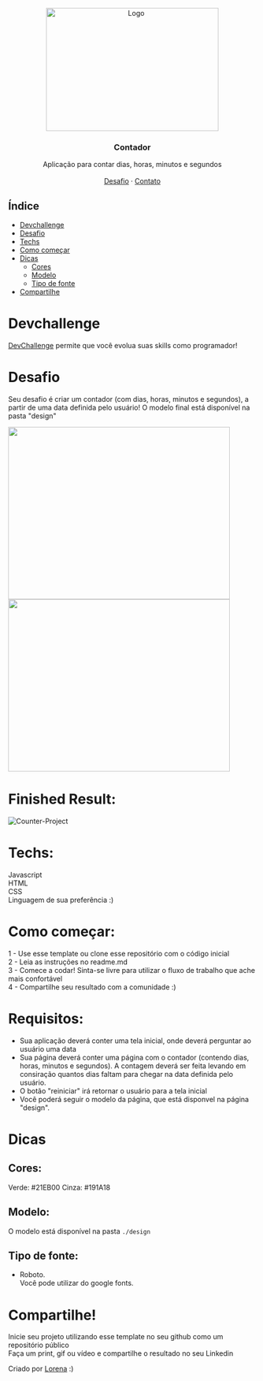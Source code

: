 <p align="center">
  <a href="http://www.freepik.com">
    <img src="https://i.ibb.co/RzmJtXK/mockuper-5.png" alt="Logo" width="350" height="250">
  </a>

  <h3 align="center">Contador</h3>

  <p align="center">
    Aplicação para contar dias, horas, minutos e segundos
       <br />
    <br />
    <a href="https://github.com/Lorenalgm/contador">Desafio</a>
    ·
    <a href="https://www.linkedin.com/in/lorenagmontes/">Contato</a>
  </p>
</p>

## Índice

* [Devchallenge](#devchallenge) 
* [Desafio](#desafio)
* [Techs](#techs)
* [Como começar](#como-começar)
* [Dicas](#dicas)
  * [Cores](#cores)
  * [Modelo](#modelo)  
  * [Tipo de fonte](#tipo-de-fonte)
* [Compartilhe](#compartilhe)

# Devchallenge
<a href="https://devchallenge.now.sh/"> DevChallenge</a> permite que você evolua suas skills como programador!

# Desafio
Seu desafio é criar um contador (com dias, horas, minutos e segundos), a partir de uma data definida pelo usuário! O modelo final está disponível na pasta "design"



<img src="https://i.ibb.co/HhNTTzB/mockuper-6.png" width="450" height="350">
<img src="https://i.ibb.co/9cMFW5s/mockuper-7.png" width="450" height="350">

# Finished Result:
![Counter-Project](https://user-images.githubusercontent.com/62516296/161394152-ec758e00-0d9c-4121-9b7f-fd1870ab5e6a.gif)

# Techs: 
Javascript<br>
HTML<br>
CSS<br>
Linguagem de sua preferência :)

# Como começar:
1 - Use esse template ou clone esse repositório com o código inicial<br>
2 - Leia as instruções no readme.md<br>
3 - Comece a codar! Sinta-se livre para utilizar o fluxo de trabalho que ache mais confortável<br>
4 - Compartilhe seu resultado com a comunidade :)<br>

# Requisitos:
- Sua aplicação deverá conter uma tela inicial, onde deverá perguntar ao usuário uma data<br>
- Sua página deverá conter uma página com o contador (contendo dias, horas, minutos e segundos). A contagem deverá ser feita levando em consiração quantos dias faltam para chegar na data definida pelo usuário.
- O botão "reiniciar" irá retornar o usuário para a tela inicial
- Você poderá seguir o modelo da página, que está disponvel na página "design".

# Dicas
## Cores:
Verde: #21EB00
Cinza: #191A18

## Modelo:
O modelo está disponível na pasta `./design`<br>

## Tipo de fonte:
- Roboto.<br>
Você pode utilizar do google fonts.

# Compartilhe!
Inicie seu projeto utilizando esse template no seu github como um repositório público<br>
Faça um print, gif ou vídeo e compartilhe o resultado no seu Linkedin<br>

Criado por  <a href="https://github.com/Lorenalgm">Lorena</a> :)
